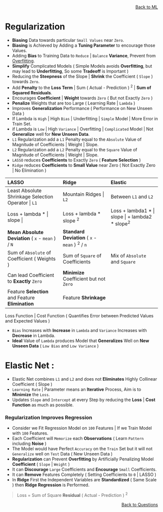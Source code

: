 <p align='right'><a align="right" href="https://github.com/KIRANKUMAR7296/Library/blob/main/Machine%20Learning/Machine%20Learning%20Models.md">Back to ML</a></p>

# Regularization

- **Biasing** Data towards particular `Small Values` near `Zero`. 
- **Biasing** is Achieved by Adding a **Tuning Parameter** to encourage those Values.
- Adding **Bias** to Training Data to `Reduce` | `Balance` **Variance**, Prevent from [Overfitting](https://github.com/KIRANKUMAR7296/Library/blob/main/Data%20Science/Overfitting.md).
- **Simplify** Complicated Models ( Simple Models avoids **Overfitting**, but may lead to **Underfitting**, So some **Tradeoff** is Important )
- Reducing the **Steepness** of the Slope | **Shrink** the Coefficient ( `Slope` ) towards `Zero`.
- Add **Penalty** to the **Loss Term** | Sum ( Actual - Prediction ) <sup>2</sup> | **Sum of Squared Residuals**.
- Encourages **Coefficient** | **Weight** towards `Zero` ( But not Exactly `Zero` )
- **Penalize** Weights that are too Large ( Learning Rate | `Lambda` )
- Improves **Generalization** Performance ( Performance on New Unseen Data )
- If Lambda is `High` | High `Bias` | Underfitting | `Simple` Model | More Error in Train Set.
- if Lambda is `Low` | High `Variance` | Overfitting | `Complicated` Model | Not **Generalize** well for **New Unseen Data**.
- `L1` Regularization add a `L1` Penalty equal to the `Absolute` Value of Magnitude of Coefficients | Weight | Slope.
- `L2` Regularization add a `L2` Penalty equal to the `Square` Value of Magnitude of Coefficients | Weight | Slope.
- `LASSO` reduces **Coefficients** to Exactly `Zero` ( **Feature Selection** )
- `Ridge` reduces **Coefficients** to **Small Value** near Zero ( Not Exactly Zero | No Elimination )

LASSO | Ridge | Elastic
:--- | :--- | :---
Least Absolute Shrinkage Selection Operator \| `L1` | Mountain Ridges \| `L2` | Between `L1` and `L2` 
Loss + lambda * \| slope \| | Loss + lambda * slope <sup>2</sup> | Loss + lambda1 * \| slope \| + lambda2 * slope<sup>2</sup>
**Mean Absolute Deviation** ( `x` - `mean` ) / `N` | **Standard Deviation** ( `x` - `mean` ) <sup>2</sup> / `n` |
Sum of `Absolute` of Coefficient ( Weights ) | Sum of `Square` of Coefficients | Mix of `Absolute` and `Square`
Can lead Coefficient to **Exactly** `Zero` | **Minimize** Coefficient but not `Zero`
Feature **Selection** and Feature **Elimination** | Feature **Shrinkage**

Loss Function | Cost Function ( Quantifies Error between Predicted Values and Expected Values )

- `Bias` Increases with **Increase** in `Lambda` and `Variance` Increases with **Decrease** in Lambda.
- **Ideal** Value of `Lambda` produces Model that **Generalizes** Well on **New Unseen Data** ( `Low Bias` and `Low Variance` )

# Elastic Net :
- Elastic Net combines `L1` and `L2` and does not **Eliminates** Highly Collinear Coefficient ( Slope )
- `Learning Rate` | Parameter means an **Iterative** Process, Aim is to **Minimize** the `Loss`. 
- Updates `Slope` and `Intercept` at every Step by reducing the **Loss** | **Cost Function** as much as possible.

### Regularization Improves Regression
- Consider we Fit Regression Model on `100` Features | If we Train Model with `100` Features.
- Each Coefficient will `Memorize` each **Observations** ( Learn `Pattern` including **Noise** )
- The Model would have Perfect `Accuracy` on the `Train` Set but it will not `Generalize` well on `Test` Data ( New Unseen Data )
- **Regularization** can Prevent **Overfitting** by Artificially Penalizing Model **Coefficient** ( `Slope` | `Weight` )
- It can **Discourage** `Large` Coefficients and **Encourage** `Small` Coefficients.
- It can **Remove** Features Completely ( Setting Coefficients to `0` | LASSO )
- In **Ridge** First the Independent Variables are **Standardized** ( Same Scale ) then **Ridge Regression** is Performed.

> Loss = Sum of Square **Residual** ( Actual - Prediction ) <sup>2</sup> 

<p align='right'><a align="right" href="https://github.com/KIRANKUMAR7296/Library/blob/main/Interview.md">Back to Questions</a></p>
